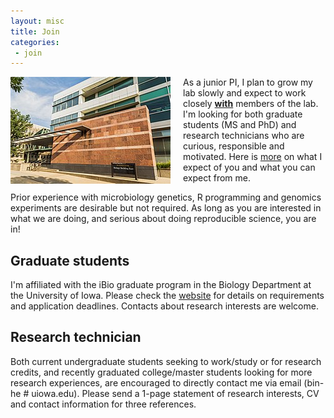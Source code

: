 ```yaml
---
layout: misc
title: Join
categories: 
 - join 
---
```


<img style="float: left; padding-right:20px;" src="/images/UIowa_BBE.jpg">

As a junior PI, I plan to grow my lab slowly and expect to work closely **[with](http://journals.plos.org/ploscompbiol/article?id=10.1371/journal.pcbi.1004387)** members of the lab. I'm looking for both graduate students (MS and PhD) and research technicians who are curious, responsible and motivated. Here is [more](/join/expect) on what I expect of you and what you can expect from me. 

Prior experience with microbiology genetics, R programming and genomics experiments are desirable but not required. As long as you are interested in what we are doing, and serious about doing reproducible science, you are in!

## Graduate students

I'm affiliated with the iBio graduate program in the Biology Department at the University of Iowa. Please check the [website](https://biology.uiowa.edu/ibio) for details on requirements and application deadlines. Contacts about research interests are welcome.

## Research technician

Both current undergraduate students seeking to work/study or for research credits, and recently graduated college/master students looking for more research experiences, are encouraged to directly contact me via email (bin-he # uiowa.edu). Please send a 1-page statement of research interests, CV and contact information for three references.
